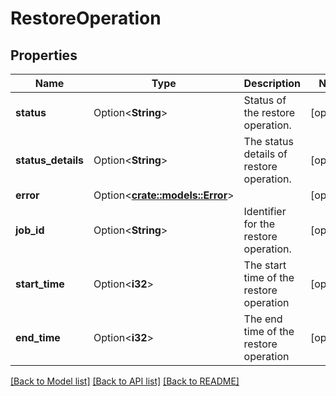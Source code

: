 # RestoreOperation

## Properties

Name | Type | Description | Notes
------------ | ------------- | ------------- | -------------
**status** | Option<**String**> | Status of the restore operation. | [optional]
**status_details** | Option<**String**> | The status details of restore operation. | [optional]
**error** | Option<[**crate::models::Error**](Error.md)> |  | [optional]
**job_id** | Option<**String**> | Identifier for the restore operation. | [optional]
**start_time** | Option<**i32**> | The start time of the restore operation | [optional]
**end_time** | Option<**i32**> | The end time of the restore operation | [optional]

[[Back to Model list]](../README.md#documentation-for-models) [[Back to API list]](../README.md#documentation-for-api-endpoints) [[Back to README]](../README.md)


